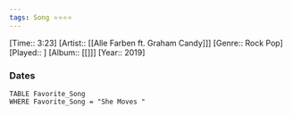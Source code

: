 ```yaml
---
tags: Song ⭐⭐⭐⭐ 
---
```

[Time:: 3:23]
[Artist:: [[Alle Farben ft. Graham Candy]]]
[Genre:: Rock Pop]
[Played:: ]
[Album:: [[]]]
[Year:: 2019]
### Dates
````dataview
TABLE Favorite_Song
WHERE Favorite_Song = "She Moves "
````